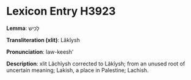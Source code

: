 # Lexicon Entry H3923

**Lemma**: לָכִישׁ

**Transliteration (xlit)**: Lâkîysh

**Pronunciation**: law-keesh'

**Description**:
xlit Lâchîysh corrected to Lâkîysh; from an unused root of uncertain meaning; Lakish, a place in Palestine; Lachish.
